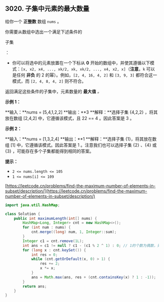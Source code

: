 3020\. 子集中元素的最大数量
-----------------

给你一个 **正整数** 数组 `nums` 。

你需要从数组中选出一个满足下述条件的

子集

：

*   你可以将选中的元素放置在一个下标从 **0** 开始的数组中，并使其遵循以下模式：`[x, x2, x4, ..., xk/2, xk, xk/2, ..., x4, x2, x]`（**注意**，`k` 可以是任何 **非负** 的 2 的幂）。例如，`[2, 4, 16, 4, 2]` 和 `[3, 9, 3]` 都符合这一模式，而 `[2, 4, 8, 4, 2]` 则不符合。

返回满足这些条件的子集中，元素数量的 **最大值** _。_

**示例 1：**

**输入：**nums = \[5,4,1,2,2\]
**输出：**3
**解释：**选择子集 {4,2,2} ，将其放在数组 \[2,4,2\] 中，它遵循该模式，且 22 == 4 。因此答案是 3 。

**示例 2：**

**输入：**nums = \[1,3,2,4\]
**输出：**1
**解释：**选择子集 {1}，将其放在数组 \[1\] 中，它遵循该模式。因此答案是 1 。注意我们也可以选择子集 {2} 、{4} 或 {3} ，可能存在多个子集都能得到相同的答案。

**提示：**

*   `2 <= nums.length <= 105`
*   `1 <= nums[i] <= 109`

[https://leetcode.cn/problems/find-the-maximum-number-of-elements-in-subset/description/](https://leetcode.cn/problems/find-the-maximum-number-of-elements-in-subset/description/)

```java
import java.util.HashMap;

class Solution {
    public int maximumLength(int[] nums) {
        HashMap<Long, Integer> cnt = new HashMap<>();
        for (int num : nums) {
            cnt.merge((long) num, 1, Integer::sum);
        }
        Integer c1 = cnt.remove(1L);
        int ans = c1 != null ? c1 - (c1 % 2 ^ 1) : 0; // 1的个数为偶数，则减一，因为答案始终为奇数
        for (long x : cnt.keySet()) {
            int res = 0;
            while (cnt.getOrDefault(x, 0) > 1) {
                res += 2;
                x *= x;
            }
            ans = Math.max(ans, res + (cnt.containsKey(x) ? 1 : -1));
        }
        return ans;
    }
}

```

